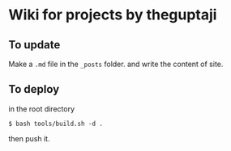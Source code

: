 # Wiki for projects by **theguptaji**

## To update
Make a `.md` file in the `_posts` folder. and write the content of site.

## To deploy
in the root directory
```shell
$ bash tools/build.sh -d .
```
then push it.
